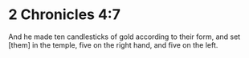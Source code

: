 # 2 Chronicles 4:7

And he made ten candlesticks of gold according to their form, and set [them] in the temple, five on the right hand, and five on the left.
